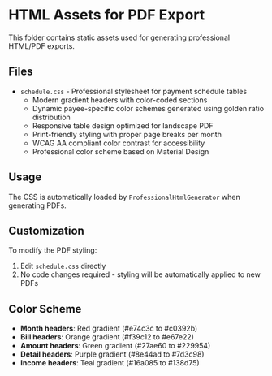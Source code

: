 # HTML Assets for PDF Export

This folder contains static assets used for generating professional HTML/PDF exports.

## Files

- `schedule.css` - Professional stylesheet for payment schedule tables
  - Modern gradient headers with color-coded sections
  - Dynamic payee-specific color schemes generated using golden ratio distribution
  - Responsive table design optimized for landscape PDF
  - Print-friendly styling with proper page breaks per month
  - WCAG AA compliant color contrast for accessibility
  - Professional color scheme based on Material Design

## Usage

The CSS is automatically loaded by `ProfessionalHtmlGenerator` when generating PDFs.

## Customization

To modify the PDF styling:
1. Edit `schedule.css` directly
2. No code changes required - styling will be automatically applied to new PDFs

## Color Scheme

- **Month headers**: Red gradient (#e74c3c to #c0392b)
- **Bill headers**: Orange gradient (#f39c12 to #e67e22) 
- **Amount headers**: Green gradient (#27ae60 to #229954)
- **Detail headers**: Purple gradient (#8e44ad to #7d3c98)
- **Income headers**: Teal gradient (#16a085 to #138d75)